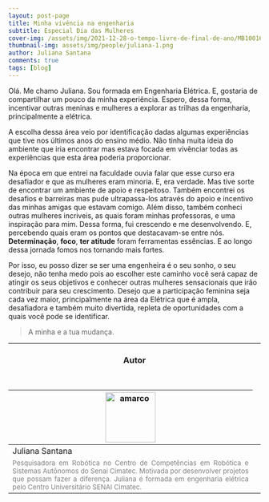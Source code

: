 ```yaml
---
layout: post-page
title: Minha vivência na engenharia
subtitle: Especial Dia das Mulheres
cover-img: /assets/img/2021-12-28-o-tempo-livre-de-final-de-ano/MB100168-crop.png
thumbnail-img: assets/img/people/juliana-1.png
author: Juliana Santana
comments: true
tags: [blog]
---
```



Olá. Me chamo Juliana. Sou formada em Engenharia Elétrica. E, gostaria de compartilhar um pouco da minha experiência. Espero, dessa forma, incentivar outras meninas e mulheres a explorar as trilhas da engenharia, principalmente a elétrica.

A escolha dessa área veio por identificação dadas algumas experiências que tive nos últimos anos do ensino médio. Não tinha muita ideia do ambiente que iria encontrar mas estava focada em vivênciar todas as experiências que esta área poderia proporcionar.

Na época em que entrei na faculdade ouvia falar que esse curso era desafiador e que as mulheres eram minoria. E, era verdade. Mas tive sorte de encontrar um ambiente de apoio e respeitoso. Também encontrei os desafios e barreiras mas pude ultrapassa-los através do apoio e incentivo das minhas amigas que estavam comigo. Além disso, também conheci outras mulheres incriveis, as quais foram minhas professoras, e uma inspiração para mim.
Dessa forma, fui crescendo e me desenvolvendo. E, percebendo quais eram os pontos que destacavam-se entre nós. **Determinação**, **foco**, **ter atitude** foram ferramentas essências. E ao longo dessa jornada fomos nos tornando mais fortes.

Por isso, eu posso dizer se ser uma engenheira é o seu sonho, o seu desejo, não tenha medo pois ao escolher este caminho você será capaz de atingir os seus objetivos e conhecer outras mulheres sensacionais que irão contribuir para seu crescimento. Desejo que a participação feminina seja cada vez maior, principalmente na área da Elétrica que é ampla, desafiadora e também muito divertida, repleta de oportunidades com a quais você pode se identificar. 


> A minha e a tua mudança. <br>


<hr>

<!-- autor -->
<center><h3 class="post-title">Autor</h3><br/></center>
<div class="row">
  <div class="col-xl-auto offset-xl-0 col-lg-4 offset-lg-0 center">
    <table class="table-borderless highlight">
      <thead>
        <tr>
          <th><img src="{{ 'assets/img/people/juliana-1.png' | relative_url }}" width="100" alt="amarco" class="img-fluid rounded-circle" /></th>
        </tr>
      </thead>
      <tbody>
        <tr class="font-weight-bolder" style="text-align: center margin-top: 0">
          <td>Juliana Santana</td>
        </tr>
        <tr style="text-align: center" >
          <td style="color: #808080; vertical-align: top; text-align: justify"><small>Pesquisadora em Robótica no Centro de Competências em Robótica e Sistemas Autônomos do Senai Cimatec. Motivada por desenvolver projetos que possam fazer a diferença. Juliana é formada em engenharia elétrica pelo Centro Universitário SENAI Cimatec. </small></td>
          <td></td>
        </tr>
      </tbody>
    </table>
  </div>
</div>
<br>
